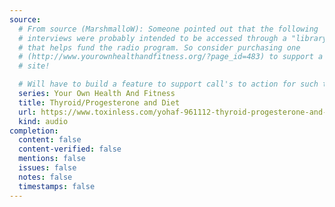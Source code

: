 ```yaml
---
source:
  # From source (MarshmalloW): Someone pointed out that the following 
  # interviews were probably intended to be accessed through a "library card"
  # that helps fund the radio program. So consider purchasing one 
  # (http://www.yourownhealthandfitness.org/?page_id=483) to support a worthy
  # site!

  # Will have to build a feature to support call's to action for such things.
  series: Your Own Health And Fitness
  title: Thyroid/Progesterone and Diet
  url: https://www.toxinless.com/yohaf-961112-thyroid-progesterone-and-diet.mp3
  kind: audio
completion:
  content: false
  content-verified: false
  mentions: false
  issues: false
  notes: false
  timestamps: false
---
```


